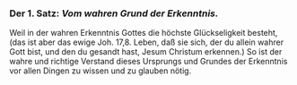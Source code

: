 <!--
OCR: content-0042.xml
Buchseite: 25
-->

### Der 1. Satz: *Vom wahren Grund der Erkenntnis.* ###


Weil in der wahren Erkenntnis Gottes die höchste
Glückseligkeit besteht, (das ist aber das ewige Joh. 17,8.
Leben, daß sie sich, der du allein wahrer Gott
bist, und den du gesandt hast, Jesum Christum 
erkennen.) So ist der wahre und richtige
Verstand dieses Ursprungs und Grundes der Erkenntnis
vor allen Dingen zu wissen und zu glauben
nötig.